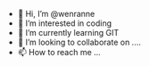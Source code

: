 - 👋 Hi, I’m @wenranne
- 👀 I’m interested in coding
- 🌱 I’m currently learning GIT
- 💞️ I’m looking to collaborate on ....
- 📫 How to reach me ...

<!---
wenranne/wenranne is a ✨ special ✨ repository because its `README.md` (this file) appears on your GitHub profile.
You can click the Preview link to take a look at your changes.
--->

